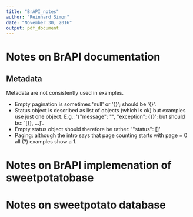 ```yaml
---
title: "BrAPI_notes"
author: "Reinhard Simon"
date: "November 30, 2016"
output: pdf_document
---
```


# Notes on BrAPI documentation

## Metadata

Metadata are not consistently used in examples.

- Empty pagination is sometimes 'null' or '{}'; should be '{}'.
- Status object is described as list of objects (which is ok) but examples use just one object. E.g.: '{"message": "", "exception": {}}'; but should be: '[{}, ...]'.
- Empty status object should therefore be rather: '"status": []'
- Paging: although the intro says that page counting starts with page = 0 all (?) examples show a 1.

# Notes on BrAPI implemenation of sweetpotatobase

# Notes on sweetpotato database
